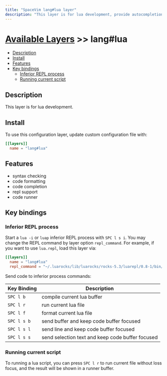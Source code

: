 ```yaml
---
title: "SpaceVim lang#lua layer"
description: "This layer is for lua development, provide autocompletion, syntax checking, code format for lua file."
---
```


# [Available Layers](../../) >> lang#lua

<!-- vim-markdown-toc GFM -->

- [Description](#description)
- [Install](#install)
- [Features](#features)
- [Key bindings](#key-bindings)
  - [Inferior REPL process](#inferior-repl-process)
  - [Running current script](#running-current-script)

<!-- vim-markdown-toc -->

## Description

This layer is for lua development.

## Install

To use this configuration layer, update custom configuration file with:

```toml
[[layers]]
  name = "lang#lua"
```
## Features

- syntax checking
- code formatting
- code completion
- repl support
- code runner

## Key bindings

### Inferior REPL process

Start a `lua -i` or `luap` inferior REPL process with `SPC l s i`.  You may change the REPL command by layer option `repl_command`. For example, if you want to use `lua.repl`, load this layer via:

```toml
[[layers]]
  name = "lang#lua"
  repl_command = "~/.luarocks/lib/luarocks/rocks-5.3/luarepl/0.8-1/bin/rep.lua"
```

Send code to inferior process commands:

| Key Binding | Description                                      |
| ----------- | ------------------------------------------------ |
| `SPC l b`   | compile current lua buffer                       |
| `SPC l r`   | run current lua file                             |
| `SPC l f`   | format current lua file                          |
| `SPC l s b` | send buffer and keep code buffer focused         |
| `SPC l s l` | send line and keep code buffer focused           |
| `SPC l s s` | send selection text and keep code buffer focused |


### Running current script

To running a lua script, you can press `SPC l r` to run current file without loss focus, and the result will be shown in a runner buffer.
